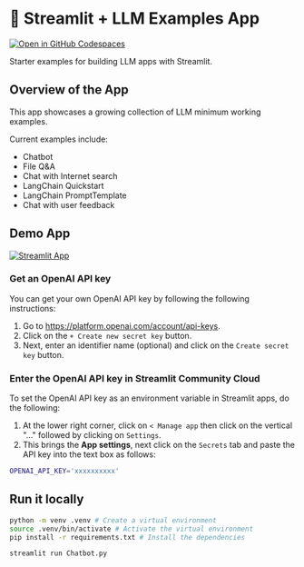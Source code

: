 # 🎈 Streamlit + LLM Examples App

[![Open in GitHub Codespaces](https://github.com/codespaces/badge.svg)](https://codespaces.new/streamlit/llm-examples?quickstart=1)

Starter examples for building LLM apps with Streamlit.

## Overview of the App

This app showcases a growing collection of LLM minimum working examples.

Current examples include:

- Chatbot
- File Q&A
- Chat with Internet search
- LangChain Quickstart
- LangChain PromptTemplate
- Chat with user feedback

## Demo App

[![Streamlit App](https://static.streamlit.io/badges/streamlit_badge_black_white.svg)](https://llm-examples.streamlit.app/)

### Get an OpenAI API key

You can get your own OpenAI API key by following the following instructions:

1. Go to https://platform.openai.com/account/api-keys.
2. Click on the `+ Create new secret key` button.
3. Next, enter an identifier name (optional) and click on the `Create secret key` button.

### Enter the OpenAI API key in Streamlit Community Cloud

To set the OpenAI API key as an environment variable in Streamlit apps, do the following:

1. At the lower right corner, click on `< Manage app` then click on the vertical "..." followed by clicking on `Settings`.
2. This brings the **App settings**, next click on the `Secrets` tab and paste the API key into the text box as follows:

```sh
OPENAI_API_KEY='xxxxxxxxxx'
```

## Run it locally

```sh
python -m venv .venv # Create a virtual environment
source .venv/bin/activate # Activate the virtual environment
pip install -r requirements.txt # Install the dependencies

streamlit run Chatbot.py
```
